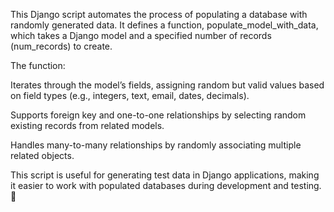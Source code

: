 This Django script automates the process of populating a database with randomly generated data. It defines a function, populate_model_with_data, which takes a Django model and a specified number of records (num_records) to create.

The function:

Iterates through the model’s fields, assigning random but valid values based on field types (e.g., integers, text, email, dates, decimals).

Supports foreign key and one-to-one relationships by selecting random existing records from related models.

Handles many-to-many relationships by randomly associating multiple related objects.

This script is useful for generating test data in Django applications, making it easier to work with populated databases during development and testing. 🚀

